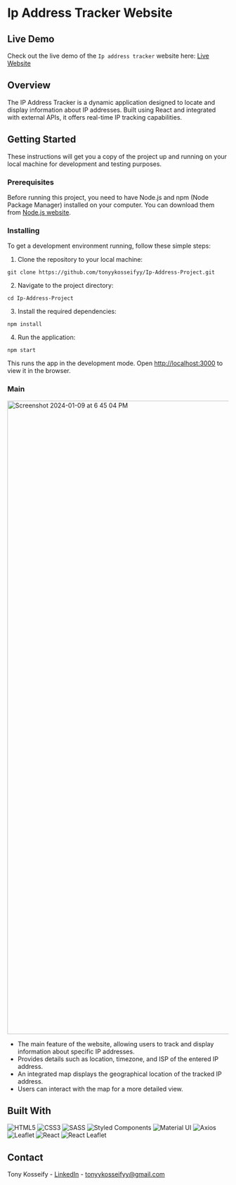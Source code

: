 # Ip Address Tracker Website

## Live Demo

Check out the live demo of the `Ip address tracker` website here: [Live Website](https://ip-address-project-85ce4.web.app/)

## Overview

The IP Address Tracker is a dynamic application designed to locate and display information about IP addresses. Built using React and integrated with external APIs, it offers real-time IP tracking capabilities.


## Getting Started

These instructions will get you a copy of the project up and running on your local machine for development and testing purposes.

### Prerequisites 

Before running this project, you need to have Node.js and npm (Node Package Manager) installed on your computer. You can download them from [Node.js website](https://nodejs.org/).

### Installing

To get a development environment running, follow these simple steps:


1. Clone the repository to your local machine:
```
git clone https://github.com/tonyykosseifyy/Ip-Address-Project.git
```

2. Navigate to the project directory:

```
cd Ip-Address-Project
```

3. Install the required dependencies:
```
npm install
```

4. Run the application:
```
npm start
```

This runs the app in the development mode. Open [http://localhost:3000](http://localhost:3000) to view it in the browser.


### Main 

<img width="1440" alt="Screenshot 2024-01-09 at 6 45 04 PM" src="https://github.com/tonyykosseifyy/Ip-Address-Project/assets/68602228/cea7f00d-b58b-4c97-b79b-c26ee5271a9e">

- The main feature of the website, allowing users to track and display information about specific IP addresses.
- Provides details such as location, timezone, and ISP of the entered IP address.
- An integrated map displays the geographical location of the tracked IP address.
- Users can interact with the map for a more detailed view.



## Built With

![HTML5](https://img.shields.io/badge/html5-%23E34F26.svg?style=for-the-badge&logo=html5&logoColor=white)
![CSS3](https://img.shields.io/badge/css3-%231572B6.svg?style=for-the-badge&logo=css3&logoColor=white)
![SASS](https://img.shields.io/badge/SASS-hotpink.svg?style=for-the-badge&logo=SASS&logoColor=white)
![Styled Components](https://img.shields.io/badge/styled--components-DB7093?style=for-the-badge&logo=styled-components&logoColor=white)
![Material UI](https://img.shields.io/badge/Material--UI-0081CB.svg?style=for-the-badge&logo=material-ui&logoColor=white)
![Axios](https://img.shields.io/badge/Axios-%231572B6.svg?style=for-the-badge&logo=axios&logoColor=white)
![Leaflet](https://img.shields.io/badge/Leaflet-%231EBF00.svg?style=for-the-badge&logo=leaflet&logoColor=white)
![React](https://img.shields.io/badge/React-%2320232a.svg?style=for-the-badge&logo=react&logoColor=%2361DAFB)
![React Leaflet](https://img.shields.io/badge/React_Leaflet-%2320232a.svg?style=for-the-badge&logo=react-leaflet&logoColor=white)


## Contact

Tony Kosseify - <a href="https://www.linkedin.com/in/tonyykosseifyy" target="_blank">LinkedIn</a> - tonyykosseifyy@gmail.com
